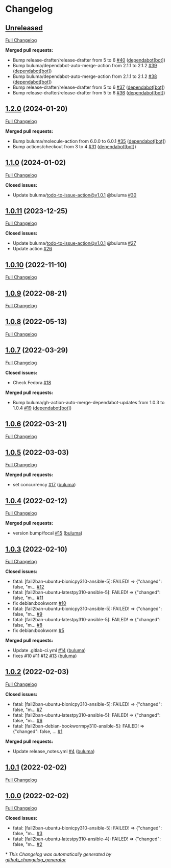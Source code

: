 # Changelog

## [Unreleased](https://github.com/buluma/ansible-role-fail2ban/tree/HEAD)

[Full Changelog](https://github.com/buluma/ansible-role-fail2ban/compare/1.2.0...HEAD)

**Merged pull requests:**

- Bump release-drafter/release-drafter from 5 to 6 [\#40](https://github.com/buluma/ansible-role-fail2ban/pull/40) ([dependabot[bot]](https://github.com/apps/dependabot))
- Bump buluma/dependabot-auto-merge-action from 2.1.1 to 2.1.2 [\#39](https://github.com/buluma/ansible-role-fail2ban/pull/39) ([dependabot[bot]](https://github.com/apps/dependabot))
- Bump buluma/dependabot-auto-merge-action from 2.1.1 to 2.1.2 [\#38](https://github.com/buluma/ansible-role-fail2ban/pull/38) ([dependabot[bot]](https://github.com/apps/dependabot))
- Bump release-drafter/release-drafter from 5 to 6 [\#37](https://github.com/buluma/ansible-role-fail2ban/pull/37) ([dependabot[bot]](https://github.com/apps/dependabot))
- Bump release-drafter/release-drafter from 5 to 6 [\#36](https://github.com/buluma/ansible-role-fail2ban/pull/36) ([dependabot[bot]](https://github.com/apps/dependabot))

## [1.2.0](https://github.com/buluma/ansible-role-fail2ban/tree/1.2.0) (2024-01-20)

[Full Changelog](https://github.com/buluma/ansible-role-fail2ban/compare/1.1.0...1.2.0)

**Merged pull requests:**

- Bump buluma/molecule-action from 6.0.0 to 6.0.1 [\#35](https://github.com/buluma/ansible-role-fail2ban/pull/35) ([dependabot[bot]](https://github.com/apps/dependabot))
- Bump actions/checkout from 3 to 4 [\#31](https://github.com/buluma/ansible-role-fail2ban/pull/31) ([dependabot[bot]](https://github.com/apps/dependabot))

## [1.1.0](https://github.com/buluma/ansible-role-fail2ban/tree/1.1.0) (2024-01-02)

[Full Changelog](https://github.com/buluma/ansible-role-fail2ban/compare/1.0.11...1.1.0)

**Closed issues:**

- Update buluma/todo-to-issue-action@v1.0.1 @buluma [\#30](https://github.com/buluma/ansible-role-fail2ban/issues/30)

## [1.0.11](https://github.com/buluma/ansible-role-fail2ban/tree/1.0.11) (2023-12-25)

[Full Changelog](https://github.com/buluma/ansible-role-fail2ban/compare/1.0.10...1.0.11)

**Closed issues:**

- Update buluma/todo-to-issue-action@v1.0.1 @buluma [\#27](https://github.com/buluma/ansible-role-fail2ban/issues/27)
- Update action [\#26](https://github.com/buluma/ansible-role-fail2ban/issues/26)

## [1.0.10](https://github.com/buluma/ansible-role-fail2ban/tree/1.0.10) (2022-11-10)

[Full Changelog](https://github.com/buluma/ansible-role-fail2ban/compare/1.0.9...1.0.10)

## [1.0.9](https://github.com/buluma/ansible-role-fail2ban/tree/1.0.9) (2022-08-21)

[Full Changelog](https://github.com/buluma/ansible-role-fail2ban/compare/1.0.8...1.0.9)

## [1.0.8](https://github.com/buluma/ansible-role-fail2ban/tree/1.0.8) (2022-05-13)

[Full Changelog](https://github.com/buluma/ansible-role-fail2ban/compare/1.0.7...1.0.8)

## [1.0.7](https://github.com/buluma/ansible-role-fail2ban/tree/1.0.7) (2022-03-29)

[Full Changelog](https://github.com/buluma/ansible-role-fail2ban/compare/1.0.6...1.0.7)

**Closed issues:**

- Check Fedora [\#18](https://github.com/buluma/ansible-role-fail2ban/issues/18)

**Merged pull requests:**

- Bump buluma/gh-action-auto-merge-dependabot-updates from 1.0.3 to 1.0.4 [\#19](https://github.com/buluma/ansible-role-fail2ban/pull/19) ([dependabot[bot]](https://github.com/apps/dependabot))

## [1.0.6](https://github.com/buluma/ansible-role-fail2ban/tree/1.0.6) (2022-03-21)

[Full Changelog](https://github.com/buluma/ansible-role-fail2ban/compare/1.0.5...1.0.6)

## [1.0.5](https://github.com/buluma/ansible-role-fail2ban/tree/1.0.5) (2022-03-03)

[Full Changelog](https://github.com/buluma/ansible-role-fail2ban/compare/1.0.4...1.0.5)

**Merged pull requests:**

- set concurrency [\#17](https://github.com/buluma/ansible-role-fail2ban/pull/17) ([buluma](https://github.com/buluma))

## [1.0.4](https://github.com/buluma/ansible-role-fail2ban/tree/1.0.4) (2022-02-12)

[Full Changelog](https://github.com/buluma/ansible-role-fail2ban/compare/1.0.3...1.0.4)

**Merged pull requests:**

- version bump/focal [\#15](https://github.com/buluma/ansible-role-fail2ban/pull/15) ([buluma](https://github.com/buluma))

## [1.0.3](https://github.com/buluma/ansible-role-fail2ban/tree/1.0.3) (2022-02-10)

[Full Changelog](https://github.com/buluma/ansible-role-fail2ban/compare/1.0.2...1.0.3)

**Closed issues:**

- fatal: \[fail2ban-ubuntu-bionicpy310-ansible-5\]: FAILED! =\> {"changed": false, "m... [\#12](https://github.com/buluma/ansible-role-fail2ban/issues/12)
- fatal: \[fail2ban-ubuntu-latestpy310-ansible-5\]: FAILED! =\> {"changed": false, "m... [\#11](https://github.com/buluma/ansible-role-fail2ban/issues/11)
- fix debian:bookworm [\#10](https://github.com/buluma/ansible-role-fail2ban/issues/10)
- fatal: \[fail2ban-ubuntu-bionicpy310-ansible-5\]: FAILED! =\> {"changed": false, "m... [\#9](https://github.com/buluma/ansible-role-fail2ban/issues/9)
- fatal: \[fail2ban-ubuntu-latestpy310-ansible-5\]: FAILED! =\> {"changed": false, "m... [\#8](https://github.com/buluma/ansible-role-fail2ban/issues/8)
- fix debian:bookworm [\#5](https://github.com/buluma/ansible-role-fail2ban/issues/5)

**Merged pull requests:**

- Update .gitlab-ci.yml [\#14](https://github.com/buluma/ansible-role-fail2ban/pull/14) ([buluma](https://github.com/buluma))
- fixes \#10 \#11 \#12 [\#13](https://github.com/buluma/ansible-role-fail2ban/pull/13) ([buluma](https://github.com/buluma))

## [1.0.2](https://github.com/buluma/ansible-role-fail2ban/tree/1.0.2) (2022-02-03)

[Full Changelog](https://github.com/buluma/ansible-role-fail2ban/compare/1.0.1...1.0.2)

**Closed issues:**

- fatal: \[fail2ban-ubuntu-bionicpy310-ansible-5\]: FAILED! =\> {"changed": false, "m... [\#7](https://github.com/buluma/ansible-role-fail2ban/issues/7)
- fatal: \[fail2ban-ubuntu-latestpy310-ansible-5\]: FAILED! =\> {"changed": false, "m... [\#6](https://github.com/buluma/ansible-role-fail2ban/issues/6)
- fatal: \[fail2ban-debian-bookwormpy310-ansible-5\]: FAILED! =\> {"changed": false, ... [\#1](https://github.com/buluma/ansible-role-fail2ban/issues/1)

**Merged pull requests:**

- Update release\_notes.yml [\#4](https://github.com/buluma/ansible-role-fail2ban/pull/4) ([buluma](https://github.com/buluma))

## [1.0.1](https://github.com/buluma/ansible-role-fail2ban/tree/1.0.1) (2022-02-02)

[Full Changelog](https://github.com/buluma/ansible-role-fail2ban/compare/1.0.0...1.0.1)

## [1.0.0](https://github.com/buluma/ansible-role-fail2ban/tree/1.0.0) (2022-02-02)

[Full Changelog](https://github.com/buluma/ansible-role-fail2ban/compare/9476692b9c04bc6fbb3a0806e733cc1ef1da47ce...1.0.0)

**Closed issues:**

- fatal: \[fail2ban-ubuntu-bionicpy310-ansible-5\]: FAILED! =\> {"changed": false, "m... [\#3](https://github.com/buluma/ansible-role-fail2ban/issues/3)
- fatal: \[fail2ban-ubuntu-latestpy310-ansible-4\]: FAILED! =\> {"changed": false, "m... [\#2](https://github.com/buluma/ansible-role-fail2ban/issues/2)



\* *This Changelog was automatically generated by [github_changelog_generator](https://github.com/github-changelog-generator/github-changelog-generator)*
